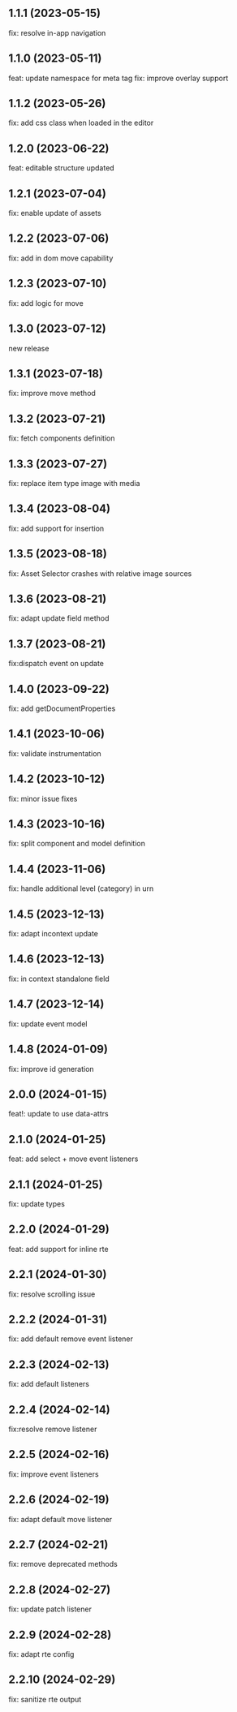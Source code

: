 ## 1.1.1 (2023-05-15)

fix: resolve in-app navigation

## 1.1.0 (2023-05-11)

feat: update namespace for meta tag
fix: improve overlay support
## 1.1.2 (2023-05-26)

fix: add css class when loaded in the editor

## 1.2.0 (2023-06-22)

feat: editable structure updated

## 1.2.1 (2023-07-04)

fix: enable update of assets

## 1.2.2 (2023-07-06)

fix: add in dom move capability 

## 1.2.3 (2023-07-10)

fix: add logic for move

## 1.3.0 (2023-07-12)

new release

## 1.3.1 (2023-07-18)

fix: improve move method

## 1.3.2 (2023-07-21)

fix: fetch components definition

## 1.3.3 (2023-07-27)

fix: replace item type image with media

## 1.3.4 (2023-08-04)

fix: add support for insertion

## 1.3.5 (2023-08-18)

fix: Asset Selector crashes with relative image sources

## 1.3.6 (2023-08-21)

fix: adapt update field method

## 1.3.7 (2023-08-21)

fix:dispatch event on update

## 1.4.0 (2023-09-22)

fix: add getDocumentProperties

## 1.4.1 (2023-10-06)

fix: validate instrumentation

## 1.4.2 (2023-10-12)

fix: minor issue fixes

## 1.4.3 (2023-10-16)

fix: split component and model definition

## 1.4.4 (2023-11-06)

fix: handle additional level (category) in urn

## 1.4.5 (2023-12-13)

fix: adapt incontext update

## 1.4.6 (2023-12-13)

fix: in context standalone field

## 1.4.7 (2023-12-14)

fix: update event model

## 1.4.8 (2024-01-09)

fix: improve id generation

## 2.0.0 (2024-01-15)

feat!: update to use data-attrs

## 2.1.0 (2024-01-25)

feat: add select + move event listeners

## 2.1.1 (2024-01-25)

fix: update types

## 2.2.0 (2024-01-29)

feat: add support for inline rte

## 2.2.1 (2024-01-30)

fix: resolve scrolling issue

## 2.2.2 (2024-01-31)

fix: add default remove event listener

## 2.2.3 (2024-02-13)

fix: add default listeners

## 2.2.4 (2024-02-14)

fix:resolve remove listener

## 2.2.5 (2024-02-16)

fix: improve event listeners

## 2.2.6 (2024-02-19)

fix: adapt default move listener

## 2.2.7 (2024-02-21)

fix: remove deprecated methods

## 2.2.8 (2024-02-27)

fix: update patch listener

## 2.2.9 (2024-02-28)

fix: adapt rte config

## 2.2.10 (2024-02-29)

fix: sanitize rte output

